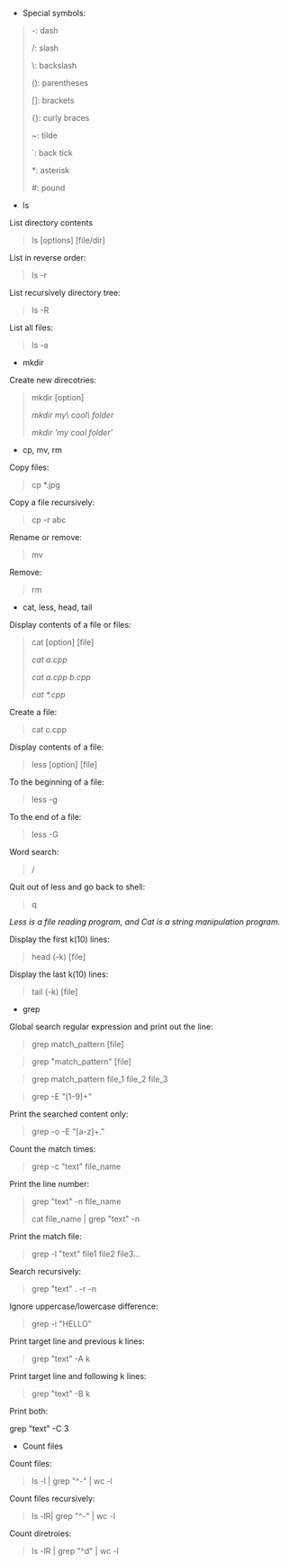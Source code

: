 * Special symbols:

> -: dash
> 
> /: slash
> 
> \\: backslash
> 
> (): parentheses
> 
> \[]: brackets
> 
> {}: curly braces
> 
> ~: tilde
> 
> `: back tick
> 
> *: asterisk
> 
> \#: pound


* ls

List directory contents
> ls [options] [file/dir]

List in reverse order:
> ls -r

List recursively directory tree:
> ls -R

List all files:
> ls -a

* mkdir

Create new direcotries:
> mkdir [option]
> 
> *mkdir my\ cool\ folder*
> 
> *mkdir 'my cool folder'*

* cp, mv, rm

Copy files:
> cp *.jpg

Copy a file recursively:
> cp -r abc

Rename or remove:
> mv

Remove:
> rm


* cat, less, head, tail

Display contents of a file or files:
> cat [option] [file]
> 
> *cat a.cpp*
> 
> *cat a.cpp b.cpp*
> 
> *cat \*.cpp*

Create a file:
> cat c.cpp

Display contents of a file:
> less [option] [file]
 
To the beginning of a file:
> less -g

To the end of a file:
> less -G

Word search:
> /

Quit out of less and go back to shell:
> q

*Less is a file reading program, and Cat is a string manipulation program.*

Display the first k(10) lines:
> head (-k) [file]

Display the last k(10) lines:
> tail (-k) [file]

* grep

Global search regular expression and print out the line:
> grep match_pattern [file]

> grep "match_pattern" [file]

> grep match_pattern file_1 file_2 file_3

> grep -E "[1-9]+"

Print the searched content only:

> grep -o -E "[a-z]+\."

Count the match times:

> grep -c "text" file_name

Print the line number:

> grep "text" -n file_name
> 
> cat file_name | grep "text" -n

Print the match file:

> grep -l "text" file1 file2 file3...

Search recursively:

> grep "text" . -r -n

Ignore uppercase/lowercase difference:

> grep -i "HELLO"

Print target line and previous k lines:

> grep "text" -A k

Print target line and following k lines:

> grep "text" -B k

Print both:

grep "text" -C 3

* Count files

Count files:

> ls -l | grep "^-" | wc -l

Count files recursively:

> ls -lR| grep "^-" | wc -l

Count diretroies:

> ls -lR | grep "^d" | wc -l
